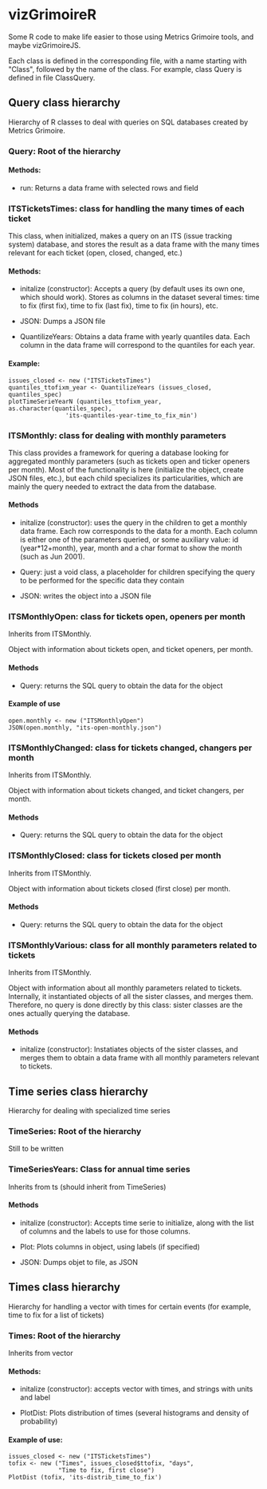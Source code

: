 vizGrimoireR
============

Some R code to make life easier to those using Metrics Grimoire tools, and maybe vizGrimoireJS.

Each class is defined in the corresponding file, with a name starting with "Class", followed by the name of the class. For example, class Query is defined in file ClassQuery.

Query class hierarchy
---------------------

Hierarchy of R classes to deal with queries on SQL databases created by Metrics Grimoire.

### Query: Root of the hierarchy

#### Methods:

* run: Returns a data frame with selected rows and field


### ITSTicketsTimes: class for handling the many times of each ticket

This class, when initialized, makes a query on an ITS (issue tracking system) database, and stores the result as a data frame with the many times relevant for each ticket (open, closed, changed, etc.)

#### Methods:

* initalize (constructor): Accepts a query (by default uses its own one, which should work). Stores as columns in the dataset several times: time to fix (first fix), time to fix (last fix), time to fix (in hours), etc.

* JSON: Dumps a JSON file

* QuantilizeYears: Obtains a data frame with yearly quantiles data. Each column in the data frame will correspond to the quantiles for each year.

#### Example:

    issues_closed <- new ("ITSTicketsTimes")
    quantiles_ttofixm_year <- QuantilizeYears (issues_closed, quantiles_spec)
    plotTimeSerieYearN (quantiles_ttofixm_year, as.character(quantiles_spec),
                    'its-quantiles-year-time_to_fix_min')


### ITSMonthly: class for dealing with monthly parameters

This class provides a framework for quering a database looking for aggregated monthly parameters (such as tickets open and ticker openers per month). Most of the functionality is here (initialize the object, create JSON files, etc.), but each child specializes its particularities, which are mainly the query needed to extract the data from the database.

#### Methods

* initalize (constructor): uses the query in the children to get a monthly data frame. Each row corresponds to the data for a month. Each column is either one of the parameters queried, or some auxiliary value: id (year*12+month), year, month and a char format to show the month (such as Jun 2001).

* Query: just a void class, a placeholder for children specifying the query to be performed for the specific data they contain

* JSON: writes the object into a JSON file

### ITSMonthlyOpen: class for tickets open, openers per month

Inherits from ITSMonthly.

Object with information about tickets open, and ticket openers, per month.

#### Methods

* Query: returns the SQL query to obtain the data for the object

#### Example of use

    open.monthly <- new ("ITSMonthlyOpen")
    JSON(open.monthly, "its-open-monthly.json")

### ITSMonthlyChanged: class for tickets changed, changers per month

Inherits from ITSMonthly.

Object with information about tickets changed, and ticket changers, per month.

#### Methods

* Query: returns the SQL query to obtain the data for the object

### ITSMonthlyClosed: class for tickets closed per month

Inherits from ITSMonthly.

Object with information about tickets closed (first close) per month.

#### Methods

* Query: returns the SQL query to obtain the data for the object


### ITSMonthlyVarious: class for all monthly parameters related to tickets

Inherits from ITSMonthly.

Object with information about all monthly parameters related to tickets. Internally, it instantiated objects of all the sister classes, and merges them. Therefore, no query is done directly by this class: sister classes are the ones actually querying the database.

#### Methods

* initalize (constructor): Instatiates objects of the sister classes, and merges them to obtain a data frame with all monthly parameters relevant to tickets.



Time series class hierarchy
---------------------------

Hierarchy for dealing with specialized time series

### TimeSeries: Root of the hierarchy

Still to be written

### TimeSeriesYears: Class for annual time series

Inherits from ts (should inherit from TimeSeries)

#### Methods

* initalize (constructor): Accepts time serie to initialize, along with the list of columns and the labels to use for those columns.

* Plot: Plots columns in object, using labels (if specified)

* JSON: Dumps objet to file, as JSON

Times class hierarchy
---------------------

Hierarchy for handling a vector with times for certain events (for example, time to fix for a list of tickets)

### Times: Root of the hierarchy

Inherits from vector

#### Methods:

* initalize (constructor): accepts vector with times, and strings with units and label

* PlotDist: Plots distribution of times (several histograms and density of probability)

#### Example of use:

    issues_closed <- new ("ITSTicketsTimes")
    tofix <- new ("Times", issues_closed$ttofix, "days",
                  "Time to fix, first close")
    PlotDist (tofix, 'its-distrib_time_to_fix')
